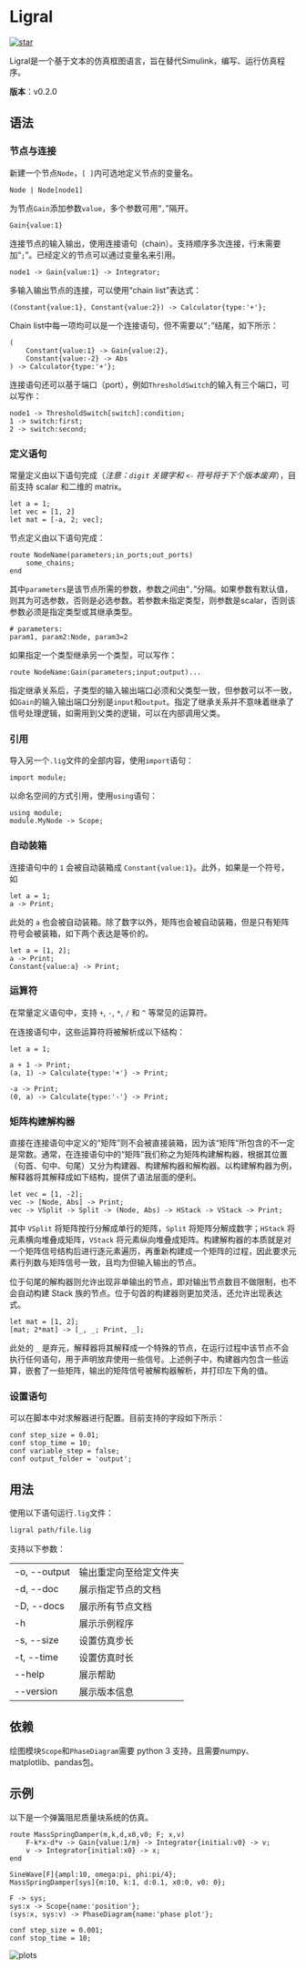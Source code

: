 # Ligral

<a href='https://gitee.com/junruoyu-zheng/ligral/stargazers'><img src='https://gitee.com/junruoyu-zheng/ligral/badge/star.svg?theme=gray' alt='star'></img></a>

Ligral是一个基于文本的仿真框图语言，旨在替代Simulink，编写、运行仿真程序。

**版本**：v0.2.0

## 语法

### 节点与连接

新建一个节点`Node`，`[ ]`内可选地定义节点的变量名。

~~~ lig
Node | Node[node1]
~~~

为节点`Gain`添加参数`value`，多个参数可用“`,`”隔开。

~~~ lig
Gain{value:1}
~~~

连接节点的输入输出，使用连接语句（chain）。支持顺序多次连接，行末需要加“`;`”。已经定义的节点可以通过变量名来引用。

~~~ lig
node1 -> Gain{value:1} -> Integrator;
~~~

多输入输出节点的连接，可以使用“chain list”表达式：

~~~ lig
(Constant{value:1}, Constant{value:2}) -> Calculator{type:'+'};
~~~

Chain list中每一项均可以是一个连接语句，但不需要以“`;`”结尾，如下所示：

~~~ lig
(
    Constant{value:1} -> Gain{value:2}, 
    Constant{value:-2} -> Abs
) -> Calculator{type:'+'};
~~~

连接语句还可以基于端口（port），例如`ThresholdSwitch`的输入有三个端口，可以写作：

~~~ lig
node1 -> ThresholdSwitch[switch]:condition;
1 -> switch:first; 
2 -> switch:second;
~~~

### 定义语句

常量定义由以下语句完成（*注意：`digit` 关键字和 `<-` 符号将于下个版本废弃*），目前支持 scalar 和二维的 matrix。

~~~ lig
let a = 1;
let vec = [1, 2]
let mat = [-a, 2; vec];
~~~

节点定义由以下语句完成：

~~~ lig
route NodeName(parameters;in_ports;out_ports)
    some_chains;
end
~~~

其中`parameters`是该节点所需的参数，参数之间由“`,`”分隔。如果参数有默认值，则其为可选参数，否则是必选参数。若参数未指定类型，则参数是scalar，否则该参数必须是指定类型或其继承类型。

~~~ lig
# parameters:
param1, param2:Node, param3=2
~~~

如果指定一个类型继承另一个类型，可以写作：

~~~ lig
route NodeName:Gain(parameters;input;output)...
~~~

指定继承关系后，子类型的输入输出端口必须和父类型一致，但参数可以不一致，如`Gain`的输入输出端口分别是`input`和`output`。指定了继承关系并不意味着继承了信号处理逻辑，如需用到父类的逻辑，可以在内部调用父类。

### 引用

导入另一个`.lig`文件的全部内容，使用`import`语句：

~~~ lig
import module;
~~~

以命名空间的方式引用，使用`using`语句：

~~~ lig
using module;
module.MyNode -> Scope;
~~~

### 自动装箱

连接语句中的 `1` 会被自动装箱成 `Constant{value:1}`。此外，如果是一个符号，如

~~~ lig
let a = 1;
a -> Print;
~~~

此处的 `a` 也会被自动装箱。除了数字以外，矩阵也会被自动装箱，但是只有矩阵符号会被装箱，如下两个表达是等价的。

~~~ lig
let a = [1, 2];
a -> Print;
Constant{value:a} -> Print;
~~~

### 运算符

在常量定义语句中，支持 `+`, `-`, `*`, `/` 和 `^` 等常见的运算符。

在连接语句中，这些运算符将被解析成以下结构：

~~~ lig
let a = 1;

a + 1 -> Print;
(a, 1) -> Calculate{type:'+'} -> Print;

-a -> Print;
(0, a) -> Calculate{type:'-'} -> Print;
~~~

### 矩阵构建解构器

直接在连接语句中定义的“矩阵”则不会被直接装箱，因为该“矩阵”所包含的不一定是常数。通常，在连接语句中的“矩阵”我们称之为矩阵构建解构器，根据其位置（句首、句中、句尾）又分为构建器、构建解构器和解构器。以构建解构器为例，解释器将其解释成如下结构，提供了语法层面的便利。

~~~ lig
let vec = [1, -2];
vec -> [Node, Abs] -> Print;
vec -> VSplit -> Split -> (Node, Abs) -> HStack -> VStack -> Print;
~~~

其中 `VSplit` 将矩阵按行分解成单行的矩阵，`Split` 将矩阵分解成数字；`HStack` 将元素横向堆叠成矩阵，`VStack` 将元素纵向堆叠成矩阵。构建解构器的本质就是对一个矩阵信号结构后进行逐元素遍历，再重新构建成一个矩阵的过程，因此要求元素行列数与矩阵信号一致，且均为但输入输出的节点。

位于句尾的解构器则允许出现非单输出的节点，即对输出节点数目不做限制，也不会自动构建 Stack 族的节点。位于句首的构建器则更加灵活，还允许出现表达式。

~~~ lig
let mat = [1, 2];
[mat; 2*mat] -> [_, _; Print, _];
~~~

此处的 `_` 是弃元，解释器将其解释成一个特殊的节点，在运行过程中该节点不会执行任何语句，用于声明放弃使用一些信号。上述例子中，构建器内包含一些运算，嵌套了一些矩阵，输出的矩阵信号被解构器解析，并打印左下角的值。

### 设置语句

可以在脚本中对求解器进行配置。目前支持的字段如下所示：

~~~ lig
conf step_size = 0.01;
conf stop_time = 10;
conf variable_step = false;
conf output_folder = 'output';
~~~

## 用法

使用以下语句运行`.lig`文件：

~~~ sh
ligral path/file.lig
~~~

支持以下参数：

|||
|--|--|
|  -o, --output  | 输出重定向至给定文件夹 |
|  -d, --doc     | 展示指定节点的文档 |
|  -D, --docs    | 展示所有节点文档 |
|  -h            | 展示示例程序 |
|  -s, --size    | 设置仿真步长 |
|  -t, --time    | 设置仿真时长 |
|  --help        | 展示帮助 |
|  --version     | 展示版本信息 |

## 依赖

绘图模块`Scope`和`PhaseDiagram`需要 python 3 支持，且需要numpy、matplotlib、pandas包。

## 示例

以下是一个弹簧阻尼质量块系统的仿真。

~~~ lig
route MassSpringDamper(m,k,d,x0,v0; F; x,v)
    F-k*x-d*v -> Gain{value:1/m} -> Integrator{initial:v0} -> v;
    v -> Integrator{initial:x0} -> x;
end

SineWave[F]{ampl:10, omega:pi, phi:pi/4};
MassSpringDamper[sys]{m:10, k:1, d:0.1, x0:0, v0: 0};

F -> sys;
sys:x -> Scope{name:'position'};
(sys:x, sys:v) -> PhaseDiagram{name:'phase plot'};

conf step_size = 0.001;
conf stop_time = 10;
~~~

![plots](https://pic4.zhimg.com/80/v2-b648e7e15562f2ccdc6fe87c21cbc873_720w.jpg?source=c8b7c179)
